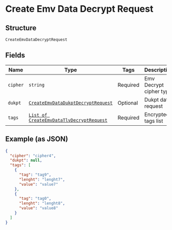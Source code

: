 
# Create Emv Data Decrypt Request

## Structure

`CreateEmvDataDecryptRequest`

## Fields

| Name | Type | Tags | Description |
|  --- | --- | --- | --- |
| `cipher` | `string` | Required | Emv Decrypt cipher type |
| `dukpt` | [`CreateEmvDataDukptDecryptRequest`](/doc/models/create-emv-data-dukpt-decrypt-request.md) | Optional | Dukpt data request |
| `tags` | [`List of CreateEmvDataTlvDecryptRequest`](/doc/models/create-emv-data-tlv-decrypt-request.md) | Required | Encrypted tags list |

## Example (as JSON)

```json
{
  "cipher": "cipher4",
  "dukpt": null,
  "tags": [
    {
      "tag": "tag9",
      "lenght": "lenght7",
      "value": "value7"
    },
    {
      "tag": "tag0",
      "lenght": "lenght8",
      "value": "value8"
    }
  ]
}
```

